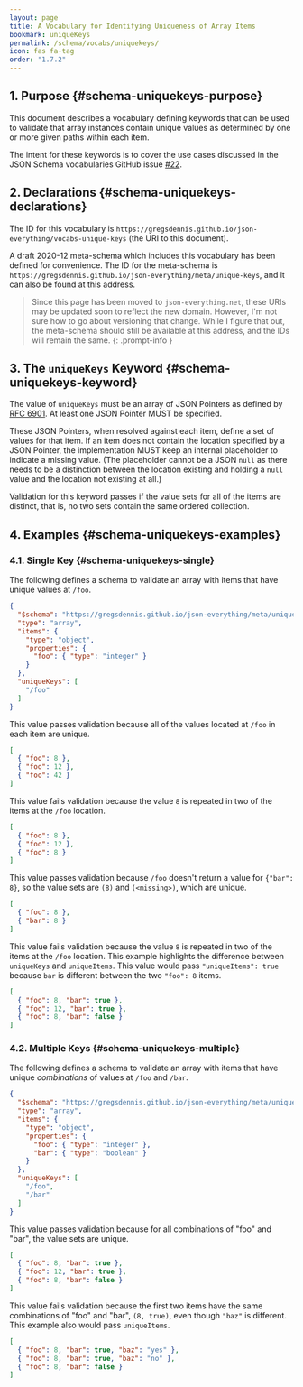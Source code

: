 ```yaml
---
layout: page
title: A Vocabulary for Identifying Uniqueness of Array Items
bookmark: uniqueKeys
permalink: /schema/vocabs/uniquekeys/
icon: fas fa-tag
order: "1.7.2"
---
```

## 1. Purpose {#schema-uniquekeys-purpose}

This document describes a vocabulary defining keywords that can be used to validate that array instances contain unique values as determined by one or more given paths within each item.

The intent for these keywords is to cover the use cases discussed in the JSON Schema vocabularies GitHub issue [#22](https://github.com/json-schema-org/json-schema-vocabularies/issues/22).

## 2. Declarations {#schema-uniquekeys-declarations}

The ID for this vocabulary is `https://gregsdennis.github.io/json-everything/vocabs-unique-keys` (the URI to this document).

A draft 2020-12 meta-schema which includes this vocabulary has been defined for convenience.  The ID for the meta-schema is `https://gregsdennis.github.io/json-everything/meta/unique-keys`, and it can also be found at this address.

> Since this page has been moved to `json-everything.net`, these URIs may be updated soon to reflect the new domain.  However, I'm not sure how to go about versioning that change.  While I figure that out, the meta-schema should still be available at this address, and the IDs will remain the same.
{: .prompt-info }

## 3. The `uniqueKeys` Keyword {#schema-uniquekeys-keyword}

The value of `uniqueKeys` must be an array of JSON Pointers as defined by [RFC 6901](https://tools.ietf.org/html/rfc6901).  At least one JSON Pointer MUST be specified.

These JSON Pointers, when resolved against each item, define a set of values for that item.  If an item does not contain the location specified by a JSON Pointer, the implementation MUST keep an internal placeholder to indicate a missing value.  (The placeholder cannot be a JSON `null` as there needs to be a distinction between the location existing and holding a `null` value and the location not existing at all.)

Validation for this keyword passes if the value sets for all of the items are distinct, that is, no two sets contain the same ordered collection.

## 4. Examples {#schema-uniquekeys-examples}

### 4.1. Single Key {#schema-uniquekeys-single}

The following defines a schema to validate an array with items that have unique values at `/foo`.

```json
{
  "$schema": "https://gregsdennis.github.io/json-everything/meta/unique-keys",
  "type": "array",
  "items": {
    "type": "object",
    "properties": {
      "foo": { "type": "integer" }
    }
  },
  "uniqueKeys": [
    "/foo"
  ]
}
```

This value passes validation because all of the values located at `/foo` in each item are unique.

```json
[
  { "foo": 8 },
  { "foo": 12 },
  { "foo": 42 }
]
```

This value fails validation because the value `8` is repeated in two of the items at the `/foo` location.

```json
[
  { "foo": 8 },
  { "foo": 12 },
  { "foo": 8 }
]
```

This value passes validation because `/foo` doesn't return a value for `{"bar": 8}`, so the value sets are `(8)` and `(<missing>)`, which are unique.

```json
[
  { "foo": 8 },
  { "bar": 8 }
]
```

This value fails validation because the value `8` is repeated in two of the items at the `/foo` location.  This example highlights the difference between `uniqueKeys` and `uniqueItems`.  This value would pass `"uniqueItems": true` because `bar` is different between the two `"foo": 8` items.

```json
[
  { "foo": 8, "bar": true },
  { "foo": 12, "bar": true },
  { "foo": 8, "bar": false }
]
```

### 4.2. Multiple Keys {#schema-uniquekeys-multiple}

The following defines a schema to validate an array with items that have unique _combinations_ of values at `/foo` and `/bar`.

```json
{
  "$schema": "https://gregsdennis.github.io/json-everything/meta/unique-path",
  "type": "array",
  "items": {
    "type": "object",
    "properties": {
      "foo": { "type": "integer" },
      "bar": { "type": "boolean" }
    }
  },
  "uniqueKeys": [
    "/foo",
    "/bar"
  ]
}
```

This value passes validation because for all combinations of "foo" and "bar", the value sets are unique.

```json
[
  { "foo": 8, "bar": true },
  { "foo": 12, "bar": true },
  { "foo": 8, "bar": false }
]
```

This value fails validation because the first two items have the same combinations of "foo" and "bar", `(8, true)`, even though `"baz"` is different.  This example also would pass `uniqueItems`.

```json
[
  { "foo": 8, "bar": true, "baz": "yes" },
  { "foo": 8, "bar": true, "baz": "no" },
  { "foo": 8, "bar": false }
]
```

